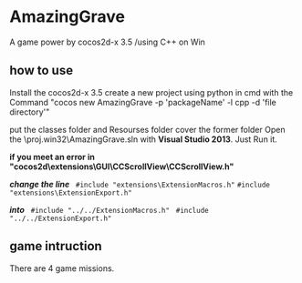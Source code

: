 # AmazingGrave
A game power by cocos2d-x 3.5 /using C++ on Win

## how to use

Install the cocos2d-x 3.5
create a new project using python in cmd with the Command
"cocos new AmazingGrave -p 'packageName' -l cpp -d 'file directory'"

put the classes folder and Resourses folder cover the former folder
Open the \proj.win32\AmazingGrave.sln with **Visual Studio 2013**.
Just Run it.


**if you meet an error in "cocos2d\extensions\GUI\CCScrollView\CCScrollView.h"**

***change the line***
` #include "extensions\ExtensionMacros.h"`
`#include "extensions\ExtensionExport.h"`

***into***
` #include "../../ExtensionMacros.h"`
` #include "../../ExtensionExport.h"`

## game intruction

There are 4 game missions.


